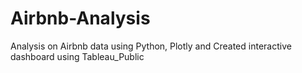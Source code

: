# Airbnb-Analysis
Analysis on Airbnb data using Python, Plotly and Created interactive dashboard using Tableau_Public
